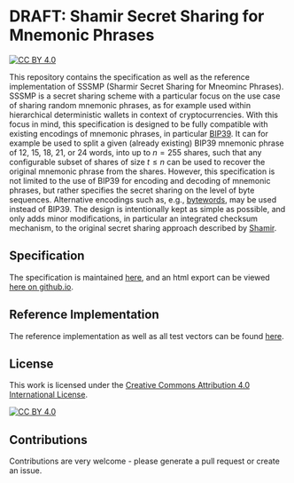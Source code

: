 # DRAFT: Shamir Secret Sharing for Mnemonic Phrases

[![CC BY 4.0][cc-by-shield]][cc-by]

This repository contains the specification as well as the reference implementation of SSSMP (Sharmir Secret Sharing for Mneominc Phrases).
SSSMP is a secret sharing scheme with a particular focus on the use case of sharing random mnemonic phrases, as for example used within hierarchical deterministic wallets in context of cryptocurrencies.
With this focus in mind, this specification is designed to be fully compatible with existing encodings of mnemonic 
phrases, in particular [BIP39](https://github.com/bitcoin/bips/blob/master/bip-0039.mediawiki).
It can for example be used to split a given (already existing) BIP39 mnemonic phrase of 12, 15, 18, 21, or 24 words, 
into up to $n = 255$ shares, such that any configurable subset of shares of size $t \leq n$ can be used to recover the 
original mnemonic phrase from the shares.
However, this specification is not limited to the use of BIP39 for encoding and decoding of mnemonic phrases, but rather
specifies the secret sharing on the level of byte sequences. 
Alternative encodings such as, e.g., [bytewords](https://github.com/BlockchainCommons/Research/blob/master/papers/bcr-2020-012-bytewords.md), 
may be used instead of BIP39.
The design is intentionally kept as simple as possible, and only adds minor modifications, in particular an integrated 
checksum mechanism, to the original secret sharing approach described by 
[Shamir](https://dl.acm.org/doi/pdf/10.1145/359168.359176).

## Specification

The specification is maintained [here](https://github.com/de-centralized-systems/sssmp/blob/main/docs/Specification.md), and an html export can be viewed [here on github.io](https://de-centralized-systems.github.io/sssmp/). 

## Reference Implementation

The reference implementation as well as all test vectors can be found [here](https://github.com/de-centralized-systems/sssmp/blob/main/src).

## License 

This work is licensed under the
[Creative Commons Attribution 4.0 International License][cc-by].

[![CC BY 4.0][cc-by-image]][cc-by]

[cc-by]: http://creativecommons.org/licenses/by/4.0/
[cc-by-image]: https://i.creativecommons.org/l/by/4.0/88x31.png
[cc-by-shield]: https://img.shields.io/badge/License-CC%20BY%204.0-lightgrey.svg


## Contributions

Contributions are very welcome - please generate a pull request or create an issue.
